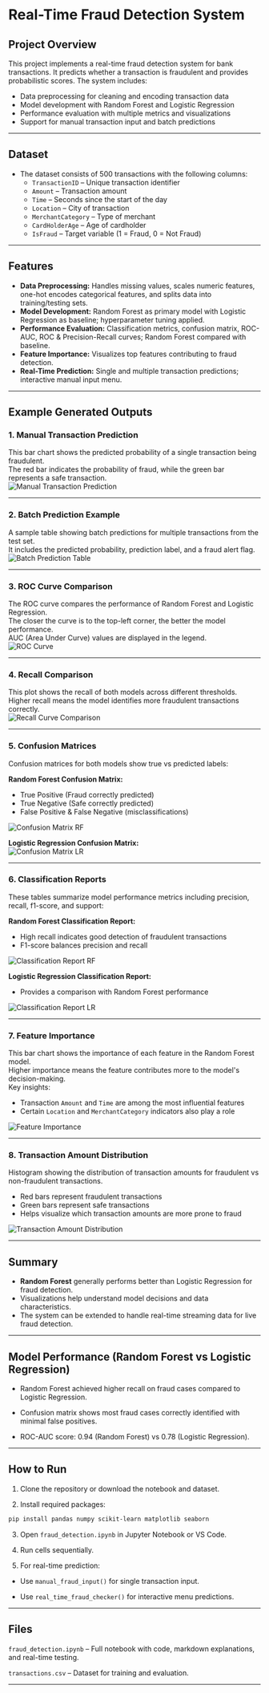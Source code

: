 
# Real-Time Fraud Detection System

## Project Overview
This project implements a real-time fraud detection system for bank transactions.  It predicts whether a transaction is fraudulent and provides probabilistic scores.  The system includes:
- Data preprocessing for cleaning and encoding transaction data
- Model development with Random Forest and Logistic Regression
- Performance evaluation with multiple metrics and visualizations
- Support for manual transaction input and batch predictions

---
## Dataset
- The dataset consists of 500 transactions with the following columns:  
  - `TransactionID` – Unique transaction identifier  
  - `Amount` – Transaction amount  
  - `Time` – Seconds since the start of the day  
  - `Location` – City of transaction  
  - `MerchantCategory` – Type of merchant  
  - `CardHolderAge` – Age of cardholder  
  - `IsFraud` – Target variable (1 = Fraud, 0 = Not Fraud)  

---

## Features
- **Data Preprocessing:** Handles missing values, scales numeric features, one-hot encodes categorical features, and splits data into training/testing sets.  
- **Model Development:** Random Forest as primary model with Logistic Regression as baseline; hyperparameter tuning applied.  
- **Performance Evaluation:** Classification metrics, confusion matrix, ROC-AUC, ROC & Precision-Recall curves; Random Forest compared with baseline.  
- **Feature Importance:** Visualizes top features contributing to fraud detection.  
- **Real-Time Prediction:** Single and multiple transaction predictions; interactive manual input menu.

---
## Example Generated Outputs

### 1. Manual Transaction Prediction
This bar chart shows the predicted probability of a single transaction being fraudulent.  
The red bar indicates the probability of fraud, while the green bar represents a safe transaction.  
![Manual Transaction Prediction](./outputs/manual_transaction.png)

---

### 2. Batch Prediction Example
A sample table showing batch predictions for multiple transactions from the test set.  
It includes the predicted probability, prediction label, and a fraud alert flag.  
![Batch Prediction Table](./outputs/batch_prediction.png)

---

### 3. ROC Curve Comparison
The ROC curve compares the performance of Random Forest and Logistic Regression.  
The closer the curve is to the top-left corner, the better the model performance.  
AUC (Area Under Curve) values are displayed in the legend.  
![ROC Curve](./outputs/roc_curve_comparison.png)

---

### 4. Recall Comparison
This plot shows the recall of both models across different thresholds.  
Higher recall means the model identifies more fraudulent transactions correctly.  
![Recall Curve Comparison](./outputs/recall_comparison.png)

---

### 5. Confusion Matrices
Confusion matrices for both models show true vs predicted labels:

**Random Forest Confusion Matrix:**  
- True Positive (Fraud correctly predicted)  
- True Negative (Safe correctly predicted)  
- False Positive & False Negative (misclassifications)  

![Confusion Matrix RF](./outputs/confusion_matrix_rf.png)

**Logistic Regression Confusion Matrix:**  
![Confusion Matrix LR](./outputs/confusion_matrix_lr.png)

---

### 6. Classification Reports
These tables summarize model performance metrics including precision, recall, f1-score, and support:

**Random Forest Classification Report:**  
- High recall indicates good detection of fraudulent transactions  
- F1-score balances precision and recall  

![Classification Report RF](./outputs/classification_report_rf.png)

**Logistic Regression Classification Report:**  
- Provides a comparison with Random Forest performance  

![Classification Report LR](./outputs/classification_report_lr.png)

---

### 7. Feature Importance
This bar chart shows the importance of each feature in the Random Forest model.  
Higher importance means the feature contributes more to the model's decision-making.  
Key insights:
- Transaction `Amount` and `Time` are among the most influential features  
- Certain `Location` and `MerchantCategory` indicators also play a role  

![Feature Importance](./outputs/feature_importance.png)

---

### 8. Transaction Amount Distribution
Histogram showing the distribution of transaction amounts for fraudulent vs non-fraudulent transactions.  
- Red bars represent fraudulent transactions  
- Green bars represent safe transactions  
- Helps visualize which transaction amounts are more prone to fraud  

![Transaction Amount Distribution](./outputs/amount_distribution.png)

---

## Summary
- **Random Forest** generally performs better than Logistic Regression for fraud detection.  
- Visualizations help understand model decisions and data characteristics.  
- The system can be extended to handle real-time streaming data for live fraud detection.

---

## Model Performance (Random Forest vs Logistic Regression)

- Random Forest achieved higher recall on fraud cases compared to Logistic Regression.

- Confusion matrix shows most fraud cases correctly identified with minimal false positives.

- ROC-AUC score: 0.94 (Random Forest) vs 0.78 (Logistic Regression).
  
---

## How to Run

1. Clone the repository or download the notebook and dataset.

2. Install required packages:
```bash
pip install pandas numpy scikit-learn matplotlib seaborn
```

3. Open `fraud_detection.ipynb` in Jupyter Notebook or VS Code.

4. Run cells sequentially.

5. For real-time prediction:

  - Use `manual_fraud_input()` for single transaction input.

  - Use `real_time_fraud_checker()` for interactive menu predictions.

---
## Files

`fraud_detection.ipynb` – Full notebook with code, markdown explanations, and real-time testing.

`transactions.csv` – Dataset for training and evaluation.

---
